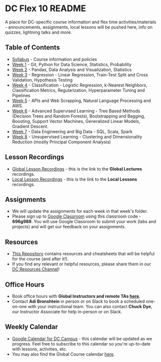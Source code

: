 # DC Flex 10 README

A place for DC-specific course information and flex time activities/materials - announcements, assignments, local lessons will be pushed here, info on quizzes, lightning talks and more.

## Table of Contents

-   [Syllabus](./Syllabus) - Course information and policies
-   [Week 1](./01-Week) - Git, Python for Data Science, Statistics, Probability
-   [Week 2](./02-Week) - Pandas, Data Analysis and Visualization, Statistics
-   [Week 3](./03-Week) - Regression - Linear Regression, Train-Test Split and Cross Validation, Hypothesis Testing
-   [Week 4](./04-Week) - Classification - Logistic Regression, k-Nearest Neighbors, Classification Metrics, Regularization, Hyperparameter Tuning and Pipelines
-   [Week 5](./05-Week) - APIs and Web Scrapping, Natural Language Processing and AWS.
-   [Week 6](./06-Week ) - Advanced Supervised Learning - Tree Based Methods (Decision Trees and Random Forests), Bootstrapping and Bagging, Boosting, Support Vector Machines, Generalized Linear Models, Gradient Descent.
-   [Week 7](./07-Week) - Data Engineering and Big Data - SQL, Scala, Spark
-   [Week 8](./08-Week) - Unsupervised Learning - Clustering and Dimensionality Reduction (mostly Principal Component Analysis)

## Lesson Recordings

-   [Global Lesson Recordings](https://git.generalassemb.ly/DSI-US-10/course-info/blob/master/recordings.md) - this is the link to the **Global Lectures** recordings.
-   [Local Lesson Recordings](https://www.youtube.com/playlist?list=PLD2G5Mz82iK76j_XWAyfuAYeRd6wB-Ipk) - this is the link to the **Local Lessons** recordings.

## Assignments

-   We will update the assignments for each week in that week's folder.
- Please sign up to [Google Classroom](https://classroom.google.com/) using this classroom code - **696g989**. You will use Google Classroom to submit your work (labs and projects) and will get our feedback on your assignments.


## Resources

-   [This Repository](https://git.generalassemb.ly/AdiBro/Resources) contains resources and cheatsheets that will be helpful for the course (and after it!).
-   If you find any relevant or helpful resources, please share them in our [DC Resources Channel](https://ga-students.slack.com/archives/CRFA90T5M)!

## Office Hours

- Book office hours with **Global Instructors and remote TAs [here](https://git.generalassemb.ly/DSI-US-10/course-info/wiki/Office-Hours).**
- Contact **Adi Bronshtein** in person or on Slack to book a scheduled one-on-one with your instructional team. You can also contact **Chuck Dye**, our Instructor Associate for help in-person or on Slack.

## Weekly Calendar

-   [Google Calendar for DC Campus](https://calendar.google.com/calendar?cid=Z2VuZXJhbGFzc2VtYi5seV9jbGFzc3Jvb21jNjIzY2NhNkBncm91cC5jYWxlbmRhci5nb29nbGUuY29t) - this calendar will be updated as we progress. Feel free to subscribe to this calendar so you're up-to-date with lessons, activities, etc.
-   You may also find the Global Course calendar [here](https://git.generalassemb.ly/DSI-US-10/course-info).
